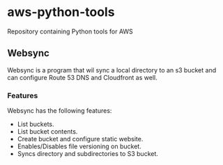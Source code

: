 # aws-python-tools

Repository containing Python tools for AWS

## Websync

Websync is a program that wil sync a local directory to an s3 bucket and can configure Route 53 DNS and Cloudfront as well.

### Features

Websync has the following features:

- List buckets.
- List bucket contents.
- Create bucket and configure static website.
- Enables/Disables file versioning on bucket.
- Syncs directory and subdirectories to S3 bucket.